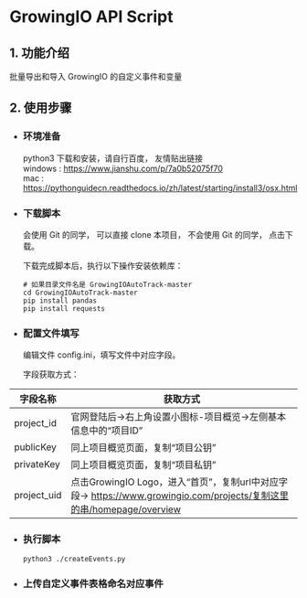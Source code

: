 # GrowingIO API Script

## 1. 功能介绍
批量导出和导入 GrowingIO 的自定义事件和变量
  
## 2. 使用步骤  
* ### 环境准备  
    python3 下载和安装，请自行百度， 友情贴出链接   
    windows : https://www.jianshu.com/p/7a0b52075f70  
    mac : https://pythonguidecn.readthedocs.io/zh/latest/starting/install3/osx.html 

* ### 下载脚本  
    会使用 Git 的同学， 可以直接 clone 本项目，
    不会使用 Git 的同学， 点击下载。

    下载完成脚本后，执行以下操作安装依赖库：
    ```
    # 如果目录文件名是 GrowingIOAutoTrack-master
    cd GrowingIOAutoTrack-master 
    pip install pandas
    pip install requests
    ```

* ### 配置文件填写    
    编辑文件 config.ini，填写文件中对应字段。  

    字段获取方式：  
    
|  字段名称   	|   获取方式	|
|---	|---	|
|   project_id	|官网登陆后->右上角设置小图标-项目概览->左侧基本信息中的“项目ID”|
|   publicKey	|同上项目概览页面，复制“项目公钥”|
|   privateKey	|同上项目概览页面，复制“项目私钥”|
|   project_uid	|点击GrowingIO Logo，进入“首页”，复制url中对应字段-> https://www.growingio.com/projects/复制这里的串/homepage/overview|

* ### 执行脚本

    ```
    python3 ./createEvents.py
    ```

* ### 上传自定义事件表格命名对应事件
    
